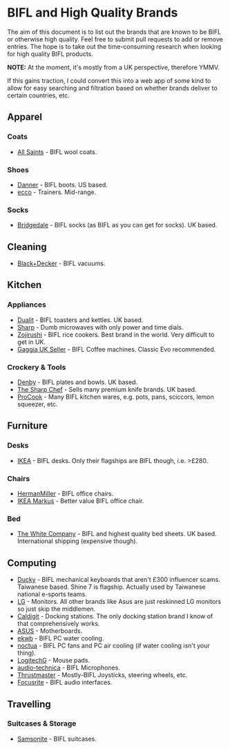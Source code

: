 # BIFL and High Quality Brands

The aim of this document is to list out the brands that are known to be BIFL or otherwise high quality. Feel free to submit pull requests to add or remove entries. The hope is to take out the time-consuming research when looking for high quality BIFL products.

**NOTE:** At the moment, it's mostly from a UK perspective, therefore YMMV.

If this gains traction, I could convert this into a web app of some kind to allow for easy searching and filtration based on whether brands deliver to certain countries, etc.

## Apparel

### Coats

* [All Saints](https://www.allsaints.com/) - BIFL wool coats.

### Shoes

* [Danner](https://global.danner.com/) - BIFL boots. US based.
* [ecco](https://gb.ecco.com/en-GB) - Trainers. Mid-range.

### Socks

* [Bridgedale](https://www.bridgedale.com/) -  BIFL socks (as BIFL as you can get for socks). UK based.

## Cleaning

* [Black+Decker](https://www.blackanddecker.co.uk/) - BIFL vacuums.

## Kitchen

### Appliances

* [Dualit](https://www.dualit.com/) - BIFL toasters and kettles. UK based.
* [Sharp](https://www.sharpconsumer.uk/home-appliances/mg01us) - Dumb microwaves with only power and time dials.
* [Zojirushi](https://www.zojirushi.com/) - BIFL rice cookers. Best brand in the world. Very difficult to get in UK.
* [Gaggia UK Seller](https://www.gaggiadirect.co.uk) - BIFL Coffee machines. Classic Evo recommended.

### Crockery & Tools

* [Denby](https://www.denbypottery.com/) - BIFL plates and bowls. UK based.
* [The Sharp Chef](https://thesharpchef.co.uk) - Sells many premium knife brands. UK based.
* [ProCook](https://www.procook.co.uk/) - Many BIFL kitchen wares, e.g. pots, pans, sciccors, lemon squeezer, etc.

## Furniture

### Desks

* [IKEA](https://www.ikea.com/gb/en/) - BIFL desks. Only their flagships are BIFL though, i.e. >£280.

### Chairs
* [HermanMiller](https://www.hermanmiller.com/en_gb/) - BIFL office chairs.
* [IKEA Markus](https://www.ikea.com/gb/en/p/markus-office-chair-vissle-dark-grey-30261152/) - Better value BIFL office chair.

### Bed
* [The White Company](https://www.thewhitecompany.com/uk/) - BIFL and highest quality bed sheets. UK based. International shipping (expensive though). 

## Computing

* [Ducky](https://www.duckychannel.com.tw/en) - BIFL mechanical keyboards that aren't £300 influencer scams. Taiwanese based. Shine 7 is flagship. Actually used by Taiwanese national e-sports teams.
* [LG](https://www.lg.com/uk/gaming-monitors) - Monitors. All other brands like Asus are just reskinned LG monitors so just skip the middlemen.
* [Caldigit](https://www.caldigit.com/) - Docking stations. The only docking station brand I know of that comprehensively works.
* [ASUS](https://www.asus.com/uk/motherboards-components/motherboards/all-series/) - Motherboards.
* [ekwb](https://www.ekwb.com/) - BIFL PC water cooling.
* [noctua](https://noctua.at/) - BIFL PC fans and PC air cooling (if water cooling isn't your thing).
* [LogitechG](https://www.logitechg.com/en-gb/products/gaming-mouse-pads.html) - Mouse pads.
* [audio-technica](https://www.audio-technica.com/en-gb/) - BIFL Microphones.
* [Thrustmaster](https://www.thrustmaster.com/en-us/homepage/) - Mostly-BIFL Joysticks, steering wheels, etc.
* [Focusrite](https://focusrite.com/en) - BIFL audio interfaces.

## Travelling

### Suitcases & Storage

* [Samsonite](https://www.samsonite.co.uk/) - BIFL suitcases.
